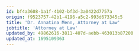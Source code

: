 ```yaml
---
id: bf4a3608-1a1f-4102-bf3d-3a0422d7757a
origin: f9523757-42b1-4196-a5c2-993d673345c5
title: 'Dr. Annatina Menn, Attorney at Law'
jobtitle: 'Attorney at Law'
updated_by: 49862616-3811-407d-aebb-463013b87200
updated_at: 1695109363
---
```

